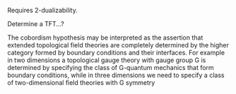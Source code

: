 Requires 2-dualizability.

Determine a TFT...?

The cobordism hypothesis may be interpreted as the assertion that extended topological field theories are completely determined by the higher category formed by boundary conditions and their interfaces.
For example in two dimensions a topological gauge theory with gauge group G is determined by specifying the class of G-quantum mechanics that form boundary conditions, while in three dimensions we need to specify a class of two-dimensional field theories with G symmetry